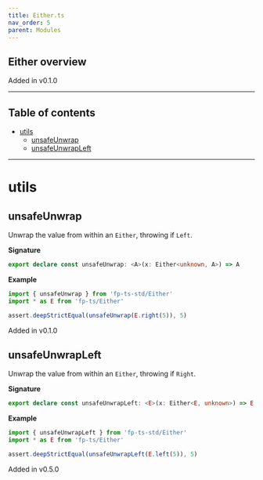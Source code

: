 ```yaml
---
title: Either.ts
nav_order: 5
parent: Modules
---
```


## Either overview

Added in v0.1.0

---

<h2 class="text-delta">Table of contents</h2>

- [utils](#utils)
  - [unsafeUnwrap](#unsafeunwrap)
  - [unsafeUnwrapLeft](#unsafeunwrapleft)

---

# utils

## unsafeUnwrap

Unwrap the value from within an `Either`, throwing if `Left`.

**Signature**

```ts
export declare const unsafeUnwrap: <A>(x: Either<unknown, A>) => A
```

**Example**

```ts
import { unsafeUnwrap } from 'fp-ts-std/Either'
import * as E from 'fp-ts/Either'

assert.deepStrictEqual(unsafeUnwrap(E.right(5)), 5)
```

Added in v0.1.0

## unsafeUnwrapLeft

Unwrap the value from within an `Either`, throwing if `Right`.

**Signature**

```ts
export declare const unsafeUnwrapLeft: <E>(x: Either<E, unknown>) => E
```

**Example**

```ts
import { unsafeUnwrapLeft } from 'fp-ts-std/Either'
import * as E from 'fp-ts/Either'

assert.deepStrictEqual(unsafeUnwrapLeft(E.left(5)), 5)
```

Added in v0.5.0
